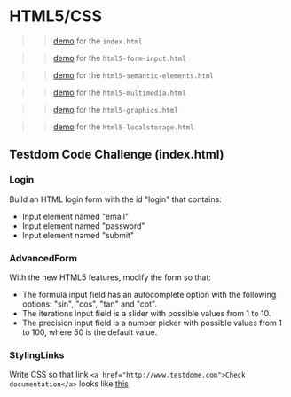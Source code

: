 # HTML5/CSS

>>[demo](https://plnkr.co/edit/ZiSUCqp1RaMeI4UtTILw?p=preview) for the `index.html`

>>[demo](https://plnkr.co/edit/XPvz00gCLZu2CdY1D5x1?p=preview) for the `html5-form-input.html`

>>[demo](https://plnkr.co/edit/bVWN2dBrHl7PVKSUPAte?p=preview) for the `html5-semantic-elements.html`

>>[demo](https://plnkr.co/edit/AigtB7ttl8vy8ET2ErmI?p=preview) for the `html5-multimedia.html`

>>[demo](https://plnkr.co/edit/FtbnLAOh6FZkM7EL2RC1?p=preview) for the `html5-graphics.html`

>>[demo](https://plnkr.co/edit/ZCrShDVl6W4l8L6gnQio?p=preview) for the `html5-localstorage.html`


## Testdom Code Challenge (index.html)

### Login

Build an HTML login form with the id "login" that contains:

- Input element named "email"
- Input element named "password"
- Input element named "submit"



### AdvancedForm

With the new HTML5 features, modify the form so that:

- The formula input field has an autocomplete option with the following options: "sin", "cos", "tan" and "cot".
- The iterations input field is a slider with possible values from 1 to 10.
- The precision input field is a number picker with possible values from 1 to 100, where 50 is the default value.



### StylingLinks

Write CSS so that link `<a href="http://www.testdome.com">Check documentation</a>` looks like [this](https://www.testdome.com/Files/Images/Questions/3737/cd195c17-9eb4-4c4b-a929-d44106d8f020.png)
